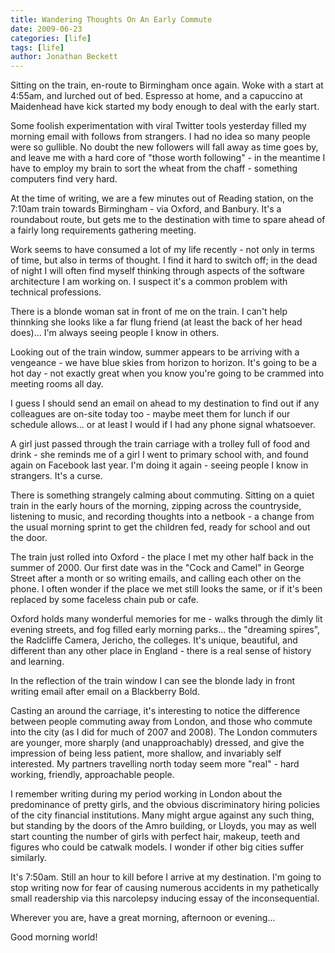 ```yaml
---
title: Wandering Thoughts On An Early Commute
date: 2009-06-23
categories: [life]
tags: [life]
author: Jonathan Beckett
---
```


Sitting on the train, en-route to Birmingham once again. Woke with a start at 4:55am, and lurched out of bed. Espresso at home, and a capuccino at Maidenhead have kick started my body enough to deal with the early start.

Some foolish experimentation with viral Twitter tools yesterday filled my morning email with follows from strangers. I had no idea so many people were so gullible. No doubt the new followers will fall away as time goes by, and leave me with a hard core of "those worth following" - in the meantime I have to employ my brain to sort the wheat from the chaff - something computers find very hard.

At the time of writing, we are a few minutes out of Reading station, on the 7:10am train towards Birmingham - via Oxford, and Banbury. It's a roundabout route, but gets me to the destination with time to spare ahead of a fairly long requirements gathering meeting.

Work seems to have consumed a lot of my life recently - not only in terms of time, but also in terms of thought. I find it hard to switch off; in the dead of night I will often find myself thinking through aspects of the software architecture I am working on. I suspect it's a common problem with technical professions.

There is a blonde woman sat in front of me on the train. I can't help thinnking she looks like a far flung friend (at least the back of her head does)... I'm always seeing people I know in others.

Looking out of the train window, summer appears to be arriving with a vengeance - we have blue skies from horizon to horizon. It's going to be a hot day - not exactly great when you know you're going to be crammed into meeting rooms all day.

I guess I should send an email on ahead to my destination to find out if any colleagues are on-site today too - maybe meet them for lunch if our schedule allows... or at least I would if I had any phone signal whatsoever.

A girl just passed through the train carriage with a trolley full of food and drink - she reminds me of a girl I went to primary school with, and found again on Facebook last year. I'm doing it again - seeing people I know in strangers. It's a curse.

There is something strangely calming about commuting. Sitting on a quiet train in the early hours of the morning, zipping across the countryside, listening to music, and recording thoughts into a netbook - a change from the usual morning sprint to get the children fed, ready for school and out the door.

The train just rolled into Oxford - the place I met my other half back in the summer of 2000. Our first date was in the "Cock and Camel" in George Street after a month or so writing emails, and calling each other on the phone. I often wonder if the place we met still looks the same, or if it's been replaced by some faceless chain pub or cafe.

Oxford holds many wonderful memories for me - walks through the dimly lit evening streets, and fog filled early morning parks... the "dreaming spires", the Radcliffe Camera, Jericho, the colleges. It's unique, beautiful, and different than any other place in England - there is a real sense of history and learning.

In the reflection of the train window I can see the blonde lady in front writing email after email on a Blackberry Bold.

Casting an around the carriage, it's interesting to notice the difference between people commuting away from London, and those who commute into the city (as I did for much of 2007 and 2008). The London commuters are younger, more sharply (and unapproachably) dressed, and give the impression of being less patient, more shallow, and invariably self interested. My partners travelling north today seem more "real" - hard working, friendly, approachable people.

I remember writing during my period working in London about the predominance of pretty girls, and the obvious discriminatory hiring policies of the city financial institutions. Many might argue against any such thing, but standing by the doors of the Amro building, or Lloyds, you may as well start counting the number of girls with perfect hair, makeup, teeth and figures who could be catwalk models. I wonder if other big cities suffer similarly.

It's 7:50am. Still an hour to kill before I arrive at my destination. I'm going to stop writing now for fear of causing numerous accidents in my pathetically small readership via this narcolepsy inducing essay of the inconsequential.

Wherever you are, have a great morning, afternoon or evening...

Good morning world!